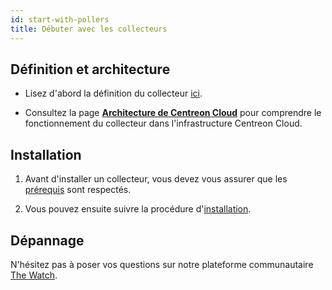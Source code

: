 ```yaml
---
id: start-with-pollers
title: Débuter avec les collecteurs
---
```


## Définition et architecture

- Lisez d'abord la définition du collecteur [ici](../resources/glossary.md#collecteur).

- Consultez la page [**Architecture de Centreon Cloud**](./architecture.md) pour comprendre le fonctionnement du collecteur dans l'infrastructure Centreon Cloud.

## Installation

1. Avant d'installer un collecteur, vous devez vous assurer que les [prérequis](../installation/prerequisites.md) sont respectés.

2. Vous pouvez ensuite suivre la procédure d'[installation](../installation/deploy-poller.md).

## Dépannage

N'hésitez pas à poser vos questions sur notre plateforme communautaire [The Watch](https://thewatch.centreon.com/).
